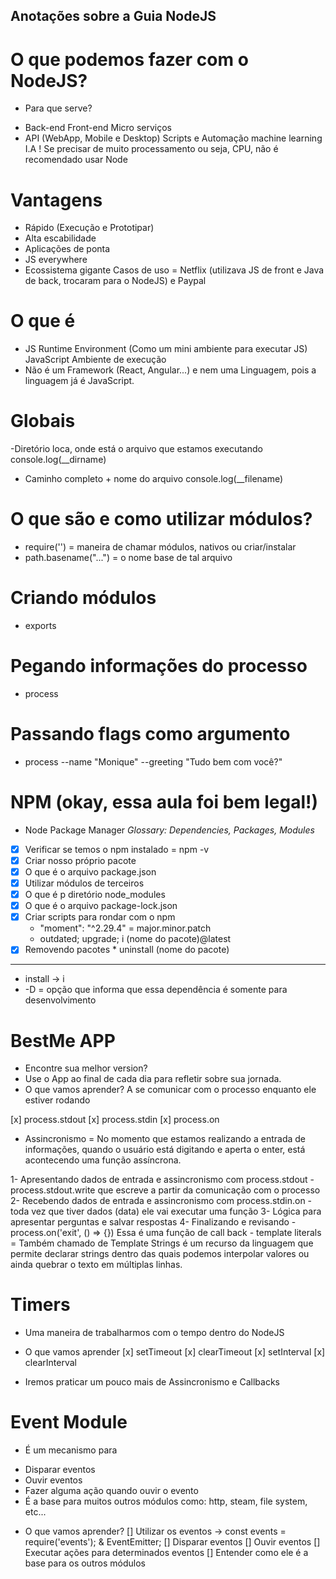 ## Anotações sobre a Guia NodeJS

# O que podemos fazer com o NodeJS?

-   Para que serve?

*   Back-end
    Front-end
    Micro serviços
*   API (WebApp, Mobile e Desktop)
    Scripts e Automação
    machine learning
    I.A
    ! Se precisar de muito processamento ou seja, CPU, não é recomendado usar Node

# Vantagens

-   Rápido (Execução e Prototipar)
-   Alta escabilidade
-   Aplicações de ponta
-   JS everywhere
-   Ecossistema gigante
    Casos de uso = Netflix (utilizava JS de front e Java de back, trocaram para o NodeJS) e Paypal

# O que é

-   JS Runtime Environment (Como um mini ambiente para executar JS)
    JavaScript Ambiente de execução
-   Não é um Framework (React, Angular...) e nem uma Linguagem, pois a linguagem já é JavaScript.

# Globais

-Diretório loca, onde está o arquivo que estamos executando
console.log(\_\_dirname)

-   Caminho completo + nome do arquivo
    console.log(\_\_filename)

# O que são e como utilizar módulos?

-   require('') = maneira de chamar módulos, nativos ou criar/instalar
-   path.basename("...") = o nome base de tal arquivo

# Criando módulos

-   exports

# Pegando informações do processo

-   process

# Passando flags como argumento

-   process --name "Monique" --greeting "Tudo bem com você?"

# NPM (okay, essa aula foi bem legal!)

-   Node Package Manager
    _Glossary: Dependencies, Packages, Modules_

*   [x] Verificar se temos o npm instalado = npm -v
*   [x] Criar nosso próprio pacote
*   [x] O que é o arquivo package.json
*   [x] Utilizar módulos de terceiros
*   [x] O que é p diretório node_modules
*   [x] O que é o arquivo package-lock.json
*   [x] Criar scripts para rondar com o npm
    -   "moment": "^2.29.4" = major.minor.patch
    -   outdated; upgrade; i (nome do pacote)@latest
*   [x] Removendo pacotes \* uninstall (nome do pacote)
<hr>

-   install -> i
-   -D = opção que informa que essa dependência é somente para desenvolvimento

# BestMe APP

-   Encontre sua melhor version?
-   Use o App ao final de cada dia para refletir sobre sua jornada.
-   O que vamos aprender? A se comunicar com o processo enquanto ele estiver rodando

[x] process.stdout
[x] process.stdin
[x] process.on

-   Assincronismo = No momento que estamos realizando a entrada de informações, quando o usuário está digitando e aperta o enter, está acontecendo uma função assíncrona.

1- Apresentando dados de entrada e assincronismo com process.stdout - process.stdout.write que escreve a partir da comunicação com o processo
2- Recebendo dados de entrada e assincronismo com process.stdin.on - toda vez que tiver dados (data) ele vai executar uma função
3- Lógica para apresentar perguntas e salvar respostas
4- Finalizando e revisando - process.on('exit', () => {}) Essa é uma função de call back - template literals = Também chamado de Template Strings é um recurso da linguagem que permite declarar strings dentro das quais podemos interpolar valores ou ainda quebrar o texto em múltiplas linhas.

# Timers

-   Uma maneira de trabalharmos com o tempo dentro do NodeJS
-   O que vamos aprender
    [x] setTimeout
    [x] clearTimeout
    [x] setInterval
    [x] clearInterval

-   Iremos praticar um pouco mais de Assincronismo e Callbacks

# Event Module

-   É um mecanismo para

*   Disparar eventos
*   Ouvir eventos
*   Fazer alguma ação quando ouvir o evento
*   É a base para muitos outros módulos como: http, steam, file system, etc...

-   O que vamos aprender?
    [] Utilizar os eventos
    -> const events = require('events'); & EventEmitter;
    [] Disparar eventos
    [] Ouvir eventos
    [] Executar ações para determinados eventos
    [] Entender como ele é a base para os outros módulos

